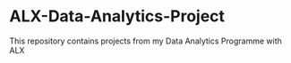 # ALX-Data-Analytics-Project
This repository contains projects from my Data Analytics Programme with ALX
